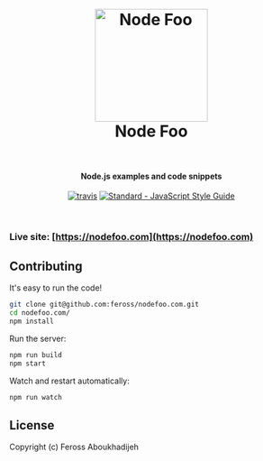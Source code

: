<h1 align="center">
  <br>
  <a href="https://webtorrent.io"><img src="https://nodejs.org/static/images/logos/nodejs-new-pantone-black.png" alt="Node Foo" width="200"></a>
  <br>
  Node Foo
  <br>
  <br>
</h1>

<h4 align="center">Node.js examples and code snippets</h4>

<p align="center">
  <a href="https://travis-ci.org/feross/nodefoo.com"><img src="https://img.shields.io/travis/feross/nodefoo.com/master.svg" alt="travis"></a>
  <a href="https://standardjs.com"><img src="https://img.shields.io/badge/code_style-standard-brightgreen.svg" alt="Standard - JavaScript Style Guide"></a>
</p>
<br>


### Live site: [https://nodefoo.com](https://nodefoo.com)

## Contributing

It's easy to run the code!

```bash
git clone git@github.com:feross/nodefoo.com.git
cd nodefoo.com/
npm install
```

Run the server:

```bash
npm run build
npm start
```

Watch and restart automatically:

```bash
npm run watch
```

## License

Copyright (c) Feross Aboukhadijeh
